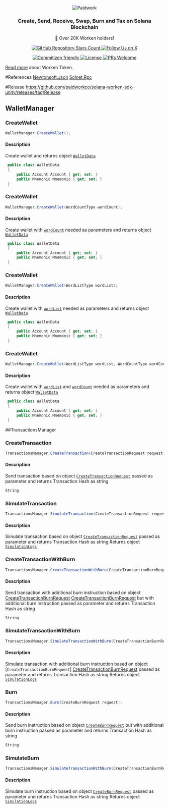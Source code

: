 <p align="center">
  <img src="https://zrcdn.net/static/img/logos/paidwork/paidwork-logo-github.png" alt="Paidwork" />
</p>

<h3 align="center">
  Create, Send, Receive, Swap, Burn and Tax on Solana Blockchain
</h3>
<p align="center">
  🚀 Over 20K Worken holders!
</p>

<p align="center">
  <a href="https://github.com/paidwork/solana-sdk-unity">
    <img alt="GitHub Repository Stars Count" src="https://img.shields.io/github/stars/paidwork/solana-sdk-unity?style=social" />
  </a>
    <a href="https://x.com/paidworkco">
        <img alt="Follow Us on X" src="https://img.shields.io/twitter/follow/paidworkco?style=social" />
    </a>
</p>
<p align="center">
    <a href="http://commitizen.github.io/cz-cli/">
        <img alt="Commitizen friendly" src="https://img.shields.io/badge/commitizen-friendly-brightgreen.svg" />
    </a>
    <a href="https://github.com/paidwork/solana-sdk-unity">
        <img alt="License" src="https://img.shields.io/github/license/paidwork/solana-sdk-unity" />
    </a>
    <a href="https://github.com/paidwork/solana-sdk-unity/pulls">
        <img alt="PRs Welcome" src="https://img.shields.io/badge/PRs-welcome-brightgreen.svg" />
    </a>
</p>

<a href="https://www.paidwork.com/worken?utm_source=github.com&utm_medium=referral&utm_campaign=readme" target="_blank">Read more</a> about Worken Token.

#References
[Newtonsoft.Json][Newtonsoft.Json]
[Solnet.Rpc][Solnet.Rpc]

#Release
https://github.com/paidworkco/solana-worken-sdk-unity/releases/tag/Release

## WalletManager

### CreateWallet
```csharp
WalletManager.CreateWallet();
```

#### Description
Create wallet and returns object [```WalletData```][1]
```csharp
 public class WalletData
 {
     public Account Account { get; set; }
     public Mnemonic Mnemonic { get; set; }
 }
```

### CreateWallet
```csharp
WalletManager.CreateWallet(WordCountType wordCount);
```

#### Description
Create wallet with [```wordCount```][wordCount1] needed as parameters  and returns object [```WalletData```][1]
```csharp
 public class WalletData
 {
     public Account Account { get; set; }
     public Mnemonic Mnemonic { get; set; }
 }
```

### CreateWallet
```csharp
WalletManager.CreateWallet(WordListType wordList);
```

#### Description
Create wallet with [```wordList```][wordList1] needed as parameters  and returns object [```WalletData```][1]
```csharp
 public class WalletData
 {
     public Account Account { get; set; }
     public Mnemonic Mnemonic { get; set; }
 }
```


### CreateWallet
```csharp
WalletManager.CreateWallet(WordListType wordList, WordCountType wordCount);
```

#### Description
Create wallet with [```wordList```][wordList1] and  [```wordCount```][wordCount1]  needed  as parameters and returns object [```WalletData```][1]
```csharp
 public class WalletData
 {
     public Account Account { get; set; }
     public Mnemonic Mnemonic { get; set; }
 }
```
##TransactionsManager

### CreateTransaction
```csharp
TransactionsManager.CreateTransaction(CreateTransactionRequest request);
```

#### Description
Send transaction based on object [```CreateTransactionRequest```][CreateTransactionRequest1]  passed as parameter and returns Transaction Hash as string
```csharp
String
```

### SimulateTransaction
```csharp
TransactionsManager.SimulateTransaction(CreateTransactionRequest request);
```

#### Description
Simulate transaction based on object [```CreateTransactionRequest```][CreateTransactionRequest1]  passed as parameter and returns Transaction Hash as string
Returns object [```SimulationLogs```][SimulationLogs1]


### CreateTransactionWithBurn
```csharp
TransactionsManager.CreateTransactionWithBurn(CreateTransactionBurnRequest request);
```

#### Description
Send transaction with additional burn instruction based on object [CreateTransactionBurnRequest] [CreateTransactionBurnRequest] but with additional burn instruction  passed as parameter and returns Transaction Hash as string
```csharp
String
```

### SimulateTransactionWithBurn
```csharp
TransactionsManager.SimulateTransactionWithBurn(CreateTransactionBurnRequest request);
```

#### Description
Simulate transaction with additional burn instruction based on object [```CreateTransactionBurnRequest```] [CreateTransactionBurnRequest]  passed as parameter and returns Transaction Hash as string
Returns object [```SimulationLogs```][SimulationLogs1]

### Burn
```csharp
TransactionsManager.Burn(CreateBurnRequest request);
```

#### Description
Send burn instruction based on object [```CreateBurnRequest```][CreateBurnRequest] but with additional burn instruction  passed as parameter and returns Transaction Hash as string
```csharp
String
```

### SimulateBurn
```csharp
TransactionsManager.SimulateTransactionWithBurn(CreateTransactionBurnRequest request);
```

#### Description
Simulate burn instruction based on object [```CreateBurnRequest```][CreateBurnRequest]  passed as parameter and returns Transaction Hash as string
Returns object [```SimulationLogs```][SimulationLogs1]



[1]: https://github.com/paidworkco/solana-worken-sdk-unity/blob/main/worken-sdk-unity/Wallet/model/walletObject/WalletData.cs "WalletData"
[wordCount1]: https://github.com/paidworkco/solana-worken-sdk-unity/blob/main/worken-sdk-unity/Wallet/model/WodCountType.cs "WordCount"
[wordList1]: https://github.com/paidworkco/solana-worken-sdk-unity/blob/main/worken-sdk-unity/Wallet/model/WordListType.cs "WordList"
[CreateTransactionRequest1]: https://github.com/paidworkco/solana-api/blob/master/worken-api/Models/CreateTransactionRequest.cs "CreateTransactionRequest"
[SimulationLogs1]: https://github.com/bmresearch/Solnet/blob/5fbb059997ba1a2cc61f31f2936b16d7325b5b72/src/Solnet.Rpc/Models/Logs.cs#L42 "SImulationLogs"
[Newtonsoft.Json]: https://www.nuget.org/packages/Newtonsoft.Json/13.0.3?_src=template "Newtonsoft.Json"
[Solnet.Rpc]: https://www.nuget.org/packages/Solnet.Rpc/6.1.0?_src=template "Solnet.Rpc"
[CreateTransactionBurnRequest]: https://github.com/paidworkco/solana-api/blob/master/worken-api/Models/CreateTransactionBurnRequest.cs "CreateTransactionBurnRequest"
[CreateBurnRequest]: https://github.com/paidworkco/solana-api/blob/master/worken-api/Models/CreateBurnRequest.cs "CreateBurnRequest"
